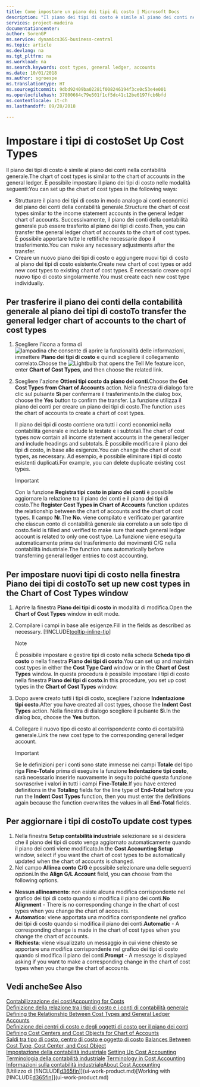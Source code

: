 ```yaml
---
title: Come impostare un piano dei tipi di costo | Microsoft Docs
description: "Il piano dei tipi di costo è simile al piano dei conti nella contabilità generale."
services: project-madeira
documentationcenter: 
author: SorenGP
ms.service: dynamics365-business-central
ms.topic: article
ms.devlang: na
ms.tgt_pltfrm: na
ms.workload: na
ms.search.keywords: cost types, general ledger, accounts
ms.date: 10/01/2018
ms.author: sgroespe
ms.translationtype: HT
ms.sourcegitcommit: 9dbd92409ba02281f008246194f3ce0c53e4e001
ms.openlocfilehash: 37800664c79e501f1cf5dc41c12be6197fcb6bfd
ms.contentlocale: it-ch
ms.lasthandoff: 09/28/2018

---
```

# <a name="set-up-cost-types"></a><span data-ttu-id="28b4e-103">Impostare i tipi di costo</span><span class="sxs-lookup"><span data-stu-id="28b4e-103">Set Up Cost Types</span></span>
<span data-ttu-id="28b4e-104">Il piano dei tipi di costo è simile al piano dei conti nella contabilità generale.</span><span class="sxs-lookup"><span data-stu-id="28b4e-104">The chart of cost types is similar to the chart of accounts in the general ledger.</span></span> <span data-ttu-id="28b4e-105">È possibile impostare il piano dei tipi di costo nelle modalità seguenti:</span><span class="sxs-lookup"><span data-stu-id="28b4e-105">You can set up the chart of cost types in the following ways:</span></span>  

-   <span data-ttu-id="28b4e-106">Strutturare il piano dei tipi di costo in modo analogo ai conti economici del piano dei conti della contabilità generale.</span><span class="sxs-lookup"><span data-stu-id="28b4e-106">Structure the chart of cost types similar to the income statement accounts in the general ledger chart of accounts.</span></span> <span data-ttu-id="28b4e-107">Successivamente, il piano dei conti della contabilità generale può essere trasferito al piano dei tipi di costo.</span><span class="sxs-lookup"><span data-stu-id="28b4e-107">Then, you can transfer the general ledger chart of accounts to the chart of cost types.</span></span> <span data-ttu-id="28b4e-108">È possibile apportare tutte le rettifiche necessarie dopo il trasferimento.</span><span class="sxs-lookup"><span data-stu-id="28b4e-108">You can make any necessary adjustments after the transfer.</span></span>  
-   <span data-ttu-id="28b4e-109">Creare un nuovo piano dei tipi di costo o aggiungere nuovi tipi di costo al piano dei tipi di costo esistente.</span><span class="sxs-lookup"><span data-stu-id="28b4e-109">Create new chart of cost types or add new cost types to existing chart of cost types.</span></span> <span data-ttu-id="28b4e-110">È necessario creare ogni nuovo tipo di costo singolarmente.</span><span class="sxs-lookup"><span data-stu-id="28b4e-110">You must create each new cost type individually.</span></span>  

## <a name="to-transfer-the-general-ledger-chart-of-accounts-to-the-chart-of-cost-types"></a><span data-ttu-id="28b4e-111">Per trasferire il piano dei conti della contabilità generale al piano dei tipi di costo</span><span class="sxs-lookup"><span data-stu-id="28b4e-111">To transfer the general ledger chart of accounts to the chart of cost types</span></span>  
1.  <span data-ttu-id="28b4e-112">Scegliere l'icona a forma di ![lampadina che consente di aprire la funzionalità delle informazioni](media/ui-search/search_small.png "Informazioni sull'operazione che si desidera eseguire"), immettere **Piano dei tipi di costo** e quindi scegliere il collegamento correlato.</span><span class="sxs-lookup"><span data-stu-id="28b4e-112">Choose the ![Lightbulb that opens the Tell Me feature](media/ui-search/search_small.png "Tell me what you want to do") icon, enter **Chart of Cost Types**, and then choose the related link.</span></span>  
2.  <span data-ttu-id="28b4e-113">Scegliere l'azione **Ottieni tipi costo da piano dei conti**.</span><span class="sxs-lookup"><span data-stu-id="28b4e-113">Choose the **Get Cost Types from Chart of Accounts** action.</span></span> <span data-ttu-id="28b4e-114">Nella finestra di dialogo fare clic sul pulsante **Sì** per confermare il trasferimento.</span><span class="sxs-lookup"><span data-stu-id="28b4e-114">In the dialog box, choose the **Yes** button to confirm the transfer.</span></span> <span data-ttu-id="28b4e-115">La funzione utilizza il piano dei conti per creare un piano dei tipi di costo.</span><span class="sxs-lookup"><span data-stu-id="28b4e-115">The function uses the chart of accounts to create a chart of cost types.</span></span>  

    <span data-ttu-id="28b4e-116">Il piano dei tipi di costo contiene ora tutti i conti economici nella contabilità generale e include le testate e i subtotali.</span><span class="sxs-lookup"><span data-stu-id="28b4e-116">The chart of cost types now contain all income statement accounts in the general ledger and include headings and subtotals.</span></span> <span data-ttu-id="28b4e-117">È possibile modificare il piano dei tipi di costo, in base alle esigenze.</span><span class="sxs-lookup"><span data-stu-id="28b4e-117">You can change the chart of cost types, as necessary.</span></span> <span data-ttu-id="28b4e-118">Ad esempio, è possibile eliminare i tipi di costo esistenti duplicati.</span><span class="sxs-lookup"><span data-stu-id="28b4e-118">For example, you can delete duplicate existing cost types.</span></span>  

    > [!IMPORTANT]  
    >  <span data-ttu-id="28b4e-119">Con la funzione **Registra tipi costo in piano dei conti** è possibile aggiornare la relazione tra il piano dei conti e il piano dei tipi di costo.</span><span class="sxs-lookup"><span data-stu-id="28b4e-119">The **Register Cost Types in Chart of Accounts** function updates the relationship between the chart of accounts and the chart of cost types.</span></span> <span data-ttu-id="28b4e-120">Il campo **Nr.**</span><span class="sxs-lookup"><span data-stu-id="28b4e-120">The **No.**</span></span> <span data-ttu-id="28b4e-121">viene compilato e verificato per garantire che ciascun conto di contabilità generale sia correlato a un solo tipo di costo.</span><span class="sxs-lookup"><span data-stu-id="28b4e-121">field is filled and verified to make sure that each general ledger account is related to only one cost type.</span></span> <span data-ttu-id="28b4e-122">La funzione viene eseguita automaticamente prima del trasferimento dei movimenti C/G nella contabilità industriale.</span><span class="sxs-lookup"><span data-stu-id="28b4e-122">The function runs automatically before transferring general ledger entries to cost accounting.</span></span>  

## <a name="to-set-up-new-cost-types-in-the-chart-of-cost-types-window"></a><span data-ttu-id="28b4e-123">Per impostare nuovi tipi di costo nella finestra Piano dei tipi di costo</span><span class="sxs-lookup"><span data-stu-id="28b4e-123">To set up new cost types in the Chart of Cost Types window</span></span>  
1.  <span data-ttu-id="28b4e-124">Aprire la finestra **Piano dei tipi di costo** in modalità di modifica.</span><span class="sxs-lookup"><span data-stu-id="28b4e-124">Open the **Chart of Cost Types** window in edit mode.</span></span>  
2.  <span data-ttu-id="28b4e-125">Compilare i campi in base alle esigenze.</span><span class="sxs-lookup"><span data-stu-id="28b4e-125">Fill in the fields as described as necessary.</span></span> [!INCLUDE[tooltip-inline-tip](includes/tooltip-inline-tip_md.md)]

    > [!NOTE]  
    >  <span data-ttu-id="28b4e-126">È possibile impostare e gestire tipi di costo nella scheda **Scheda tipo di costo** o nella finestra **Piano dei tipi di costo**.</span><span class="sxs-lookup"><span data-stu-id="28b4e-126">You can set up and maintain cost types in either the **Cost Type Card** window or in the **Chart of Cost Types** window.</span></span> <span data-ttu-id="28b4e-127">In questa procedura è possibile impostare i tipi di costo nella finestra  **Piano dei tipi di costo**.</span><span class="sxs-lookup"><span data-stu-id="28b4e-127">In this procedure, you set up cost types in the **Chart of Cost Types** window.</span></span>

3.  <span data-ttu-id="28b4e-128">Dopo avere creato tutti i tipi di costo, scegliere l'azione **Indentazione tipi costo**.</span><span class="sxs-lookup"><span data-stu-id="28b4e-128">After you have created all cost types, choose the **Indent Cost Types** action.</span></span> <span data-ttu-id="28b4e-129">Nella finestra di dialogo scegliere il pulsante **Sì**.</span><span class="sxs-lookup"><span data-stu-id="28b4e-129">In the dialog box, choose the **Yes** button.</span></span>  
4.  <span data-ttu-id="28b4e-130">Collegare il nuovo tipo di costo al corrispondente conto di contabilità generale.</span><span class="sxs-lookup"><span data-stu-id="28b4e-130">Link the new cost type to the corresponding general ledger account.</span></span>  

    > [!IMPORTANT]  
    >  <span data-ttu-id="28b4e-131">Se le definizioni per i conti sono state immesse nei campi **Totale** del tipo riga **Fine-Totale** prima di eseguire la funzione **Indentazione tipi costo**, sarà necessario inserirle nuovamente in seguito poiché questa funzione sovrascrive i valori in tutti i campi **Fine-Totale**.</span><span class="sxs-lookup"><span data-stu-id="28b4e-131">If you have entered definitions in the **Totaling** fields for the line type of **End-Total** before you run the **Indent Cost Types** function, then you must enter the definitions again because the function overwrites the values in all **End-Total** fields.</span></span>  

## <a name="to-update-cost-types"></a><span data-ttu-id="28b4e-132">Per aggiornare i tipi di costo</span><span class="sxs-lookup"><span data-stu-id="28b4e-132">To update cost types</span></span>  
1.  <span data-ttu-id="28b4e-133">Nella finestra **Setup contabilità industriale** selezionare se si desidera che il piano dei tipi di costo venga aggiornato automaticamente quando il piano dei conti viene modificato.</span><span class="sxs-lookup"><span data-stu-id="28b4e-133">In the **Cost Accounting Setup** window, select if you want the chart of cost types to be automatically updated when the chart of accounts is changed.</span></span>  
2.  <span data-ttu-id="28b4e-134">Nel campo **Allinea conto C/G** è possibile selezionare una delle seguenti opzioni.</span><span class="sxs-lookup"><span data-stu-id="28b4e-134">In the **Align G/L Account** field, you can choose from the following options.</span></span>  

- <span data-ttu-id="28b4e-135">**Nessun allineamento**: non esiste alcuna modifica corrispondente nel grafico dei tipi di costo quando si modifica il piano dei conti.</span><span class="sxs-lookup"><span data-stu-id="28b4e-135">**No Alignment** - There is no corresponding change in the chart of cost types when you change the chart of accounts.</span></span>  
- <span data-ttu-id="28b4e-136">**Automatico**: viene apportata una modifica corrispondente nel grafico dei tipi di costo quando si modifica il piano dei conti.</span><span class="sxs-lookup"><span data-stu-id="28b4e-136">**Automatic** - A corresponding change is made in the chart of cost types when you change the chart of accounts.</span></span>  
- <span data-ttu-id="28b4e-137">**Richiesta**: viene visualizzato un messaggio in cui viene chiesto se apportare una modifica corrispondente nel grafico dei tipi di costo quando si modifica il piano dei conti.</span><span class="sxs-lookup"><span data-stu-id="28b4e-137">**Prompt** - A message is displayed asking if you want to make a corresponding change in the chart of cost types when you change the chart of accounts.</span></span>  

## <a name="see-also"></a><span data-ttu-id="28b4e-138">Vedi anche</span><span class="sxs-lookup"><span data-stu-id="28b4e-138">See Also</span></span>  
[<span data-ttu-id="28b4e-139">Contabilizzazione dei costi</span><span class="sxs-lookup"><span data-stu-id="28b4e-139">Accounting for Costs</span></span>](finance-manage-cost-accounting.md)  
<span data-ttu-id="28b4e-140">[Definizione della relazione tra i tipi di costo e i conti di contabilità generale](finance-defining-the-relationship-between-cost-types-and-general-ledger-accounts.md) </span><span class="sxs-lookup"><span data-stu-id="28b4e-140">[Defining the Relationship Between Cost Types and General Ledger Accounts](finance-defining-the-relationship-between-cost-types-and-general-ledger-accounts.md) </span></span>  
<span data-ttu-id="28b4e-141">[Definizione dei centri di costo e degli oggetti di costo per il piano dei conti](finance-defining-cost-centers-and-cost-objects-for-chart-of-accounts.md) </span><span class="sxs-lookup"><span data-stu-id="28b4e-141">[Defining Cost Centers and Cost Objects for Chart of Accounts](finance-defining-cost-centers-and-cost-objects-for-chart-of-accounts.md) </span></span>  
<span data-ttu-id="28b4e-142">[Saldi tra tipo di costo, centro di costo e oggetto di costo](finance-balances-between-cost-type-cost-center-and-cost-object.md) </span><span class="sxs-lookup"><span data-stu-id="28b4e-142">[Balances Between Cost Type, Cost Center, and Cost Object](finance-balances-between-cost-type-cost-center-and-cost-object.md) </span></span>  
<span data-ttu-id="28b4e-143">[Impostazione della contabilità industriale](finance-set-up-cost-accounting.md) </span><span class="sxs-lookup"><span data-stu-id="28b4e-143">[Setting Up Cost Accounting](finance-set-up-cost-accounting.md) </span></span>  
<span data-ttu-id="28b4e-144">[Terminologia della contabilità industriale](finance-terminology-in-cost-accounting.md) </span><span class="sxs-lookup"><span data-stu-id="28b4e-144">[Terminology in Cost Accounting](finance-terminology-in-cost-accounting.md) </span></span>  
[<span data-ttu-id="28b4e-145">Informazioni sulla contabilità industriale</span><span class="sxs-lookup"><span data-stu-id="28b4e-145">About Cost Accounting</span></span>](finance-about-cost-accounting.md)  
<span data-ttu-id="28b4e-146">[Utilizzo di [!INCLUDE[d365fin](includes/d365fin_md.md)]](ui-work-product.md)</span><span class="sxs-lookup"><span data-stu-id="28b4e-146">[Working with [!INCLUDE[d365fin](includes/d365fin_md.md)]](ui-work-product.md)</span></span>

